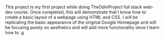 This project is my first project while doing TheOdinProject full stack web-dev course. Once completed, this will demonstrate that I know how to create a basic layout of a webpage using HTML and CSS. I will be replicating the basic appearance of the original Google Homepage and will be focusing purely on aesthetics and will add more functionality once I learn how to.
g

